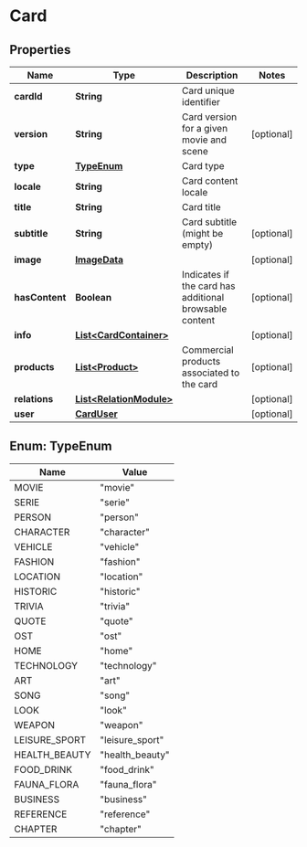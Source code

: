 
# Card

## Properties
Name | Type | Description | Notes
------------ | ------------- | ------------- | -------------
**cardId** | **String** | Card unique identifier | 
**version** | **String** | Card version for a given movie and scene |  [optional]
**type** | [**TypeEnum**](#TypeEnum) | Card type | 
**locale** | **String** | Card content locale | 
**title** | **String** | Card title | 
**subtitle** | **String** | Card subtitle (might be empty) |  [optional]
**image** | [**ImageData**](ImageData.md) |  |  [optional]
**hasContent** | **Boolean** | Indicates if the card has additional browsable content |  [optional]
**info** | [**List&lt;CardContainer&gt;**](CardContainer.md) |  |  [optional]
**products** | [**List&lt;Product&gt;**](Product.md) | Commercial products associated to the card |  [optional]
**relations** | [**List&lt;RelationModule&gt;**](RelationModule.md) |  |  [optional]
**user** | [**CardUser**](CardUser.md) |  |  [optional]


<a name="TypeEnum"></a>
## Enum: TypeEnum
Name | Value
---- | -----
MOVIE | &quot;movie&quot;
SERIE | &quot;serie&quot;
PERSON | &quot;person&quot;
CHARACTER | &quot;character&quot;
VEHICLE | &quot;vehicle&quot;
FASHION | &quot;fashion&quot;
LOCATION | &quot;location&quot;
HISTORIC | &quot;historic&quot;
TRIVIA | &quot;trivia&quot;
QUOTE | &quot;quote&quot;
OST | &quot;ost&quot;
HOME | &quot;home&quot;
TECHNOLOGY | &quot;technology&quot;
ART | &quot;art&quot;
SONG | &quot;song&quot;
LOOK | &quot;look&quot;
WEAPON | &quot;weapon&quot;
LEISURE_SPORT | &quot;leisure_sport&quot;
HEALTH_BEAUTY | &quot;health_beauty&quot;
FOOD_DRINK | &quot;food_drink&quot;
FAUNA_FLORA | &quot;fauna_flora&quot;
BUSINESS | &quot;business&quot;
REFERENCE | &quot;reference&quot;
CHAPTER | &quot;chapter&quot;



